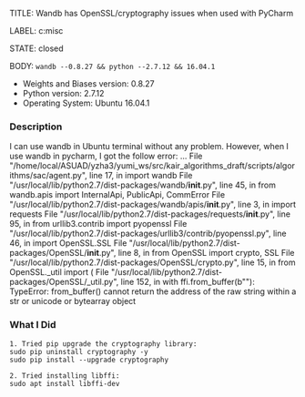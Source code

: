 TITLE:
Wandb has OpenSSL/cryptography issues when used with PyCharm

LABEL:
c:misc

STATE:
closed

BODY:
`wandb --0.8.27 && python --2.7.12 && 16.04.1`

* Weights and Biases version: 0.8.27
* Python version: 2.7.12 
* Operating System: Ubuntu 16.04.1

### Description

I can use wandb in Ubuntu terminal without any problem. However, when I use wandb in pycharm, I got the follow error:
...
  File "/home/local/ASUAD/yzha3/yumi_ws/src/kair_algorithms_draft/scripts/algorithms/sac/agent.py", line 17, in <module>
    import wandb
  File "/usr/local/lib/python2.7/dist-packages/wandb/__init__.py", line 45, in <module>
    from wandb.apis import InternalApi, PublicApi, CommError
  File "/usr/local/lib/python2.7/dist-packages/wandb/apis/__init__.py", line 3, in <module>
    import requests
  File "/usr/local/lib/python2.7/dist-packages/requests/__init__.py", line 95, in <module>
    from urllib3.contrib import pyopenssl
  File "/usr/local/lib/python2.7/dist-packages/urllib3/contrib/pyopenssl.py", line 46, in <module>
    import OpenSSL.SSL
  File "/usr/local/lib/python2.7/dist-packages/OpenSSL/__init__.py", line 8, in <module>
    from OpenSSL import crypto, SSL
  File "/usr/local/lib/python2.7/dist-packages/OpenSSL/crypto.py", line 15, in <module>
    from OpenSSL._util import (
  File "/usr/local/lib/python2.7/dist-packages/OpenSSL/_util.py", line 152, in <module>
    with ffi.from_buffer(b""):
TypeError: from_buffer() cannot return the address of the raw string within a str or unicode or bytearray object

### What I Did

```
1. Tried pip upgrade the cryptography library: 
sudo pip uninstall cryptography -y
sudo pip install --upgrade cryptography

2. Tried installing libffi: 
sudo apt install libffi-dev

```


